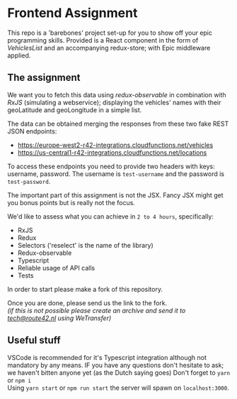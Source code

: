 # Frontend Assignment
This repo is a 'barebones' project set-up for you to show off your epic programming skills.
Provided is a React component in the form of _VehiclesList_ and an accompanying redux-store; with Epic middleware applied.

## The assignment
We want you to fetch this data using _redux-observable_ in combination with _RxJS_ (simulating a webservice); displaying the vehicles' names with their geoLatitude and geoLongitude in a simple list. 

The data can be obtained merging the responses from these two fake REST JSON endpoints:
- https://europe-west2-r42-integrations.cloudfunctions.net/vehicles
- https://us-central1-r42-integrations.cloudfunctions.net/locations

To access these endpoints you need to provide two headers with keys: username, password. The username is `test-username` and the password is `test-password`.

The important part of this assignment is not the JSX. Fancy JSX might get you bonus points but is really not the focus.

We'd like to assess what you can achieve in `2 to 4 hours`, specifically: 
- RxJS
- Redux
- Selectors ('reselect' is the name of the library)
- Redux-observable
- Typescript
- Reliable usage of API calls
- Tests

In order to start please make a fork of this repository.

Once you are done, please send us the link to the fork.   
_(if this is not possible please create an _archive_ and send it to tech@route42.nl using WeTransfer)_


## Useful stuff
VSCode is recommended for it's Typescript integration although not mandatory by any means.
IF you have any questions don't hesitate to ask; we haven't bitten anyone yet (as the Dutch saying goes)
Don't forget to `yarn` or `npm i`   
Using `yarn start` or `npm run start` the server will spawn on `localhost:3000`.
